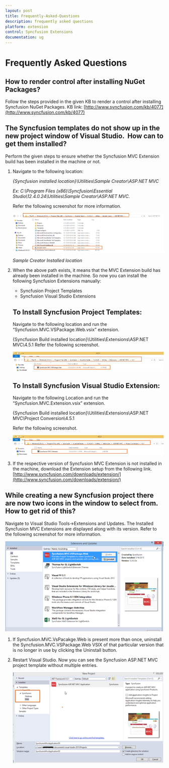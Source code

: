 ```yaml
---
layout: post
title: Frequently-Asked-Questions
description: frequently asked questions
platform: extension
control: Syncfusion Extensions
documentation: ug
---
```


# Frequently Asked Questions


## How to render control after installing NuGet Packages?

Follow the steps provided in the given KB to render a control after installing Syncfusion NuGet Packages. KB link: [http://www.syncfusion.com/kb/4077](http://www.syncfusion.com/kb/4077)



## The Syncfusion templates do not show up in the new project window of Visual Studio.  How can to get them installed?

Perform the given steps to ensure whether the Syncfusion MVC Extension build has been installed in the machine or not.

1. Navigate to the following location:

   _{Syncfusion installed location}\Utilities\Sample Creator\ASP.NET MVC_

   _Ex: C:\Program Files (x86)\Syncfusion\Essential Studio\12.4.0.24\Utilities\Sample Creator\ASP.NET MVC._

   Refer the following screenshot for more information.



   ![](The-Syncfusion-templatesd_images/The-Syncfusion-templatesd_img1.png)


   _Sample Creator Installed location_

2. When the above path exists, it means that the MVC Extension build has already been installed in the machine. So now you can install the following Syncfusion Extensions manually:
   * Syncfusion Project Templates
   * Syncfusion Visual Studio Extensions


   ## To Install Syncfusion Project Templates: 
   Navigate to the following location and run the “Syncfusion.MVC.VSPackage.Web.vsix” extension.

   {Syncfusion Build installed location}\Utilities\Extensions\ASP.NET MVC\4.5.1
   Refer the following screenshot.



   ![](The-Syncfusion-templatesd_images/The-Syncfusion-templatesd_img2.png)

   ## To Install Syncfusion Visual Studio Extension:
   Navigate to the following Location and run the “Syncfusion.MVC.Extension.vsix” extension. 
  
   {Syncfusion Build installed location}\Utilities\Extensions\ASP.NET MVC\Project Conversion\4.5.1

   Refer the following screenshot.



   ![](The-Syncfusion-templatesd_images/The-Syncfusion-templatesd_img3.png)

  3. If the respective version of Syncfusion MVC Extension is not installed in the machine, download the Extension setup from the following link.        [http://www.syncfusion.com/downloads/extension/](http://www.syncfusion.com/downloads/extension/)

  

## While creating a new Syncfusion project there are now two icons in the window to select from. How to get rid of this?

   Navigate to Visual Studio Tools->Extensions and Updates. The Installed Syncfusion MVC Extensions are displayed along with its version. Refer to the following screenshot for more information.



   ![](While-creating-a-new-Syncfusion-project_images/While-creating-a-new-Syncfusion-project_img1.png)



1. If Syncfusion.MVC.VsPacakge.Web is present more than once, uninstall the Syncfusion.MVC.VSPackage.Web VSIX of that particular version that is no longer in use by clicking the Uninstall button. 
2. Restart Visual Studio. Now you can see the Syncfusion ASP.NET MVC project template without multiple entries.


   ![](While-creating-a-new-Syncfusion-project_images/While-creating-a-new-Syncfusion-project_img2.png)











